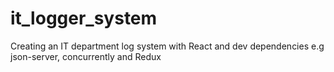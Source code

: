 # it_logger_system
Creating an IT department log system with React and dev dependencies e.g json-server, concurrently and Redux
